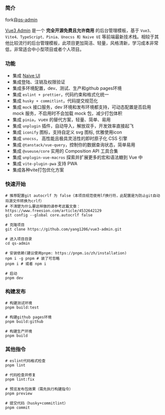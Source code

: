 
### 简介

fork自[qs-admin](https://github.com/zclzone/qs-admin)

[Vue3 Admin](https://github.com/yang1206/vue3-admin) 是一个 **完全开源免费且允许商用** 的后台管理模板，基于 `Vue3、Vite4、TypeScript、Pinia、Unocss 和 Naive UI` 等前端最新技术栈。相较于其他比较流行的后台管理模板，此项目更加简洁、轻量，风格清新，学习成本非常低，非常适合中小型项目或者个人项目。

### 功能

- 集成 [Naive UI](https://www.naiveui.com)
- 集成登陆、注销及权限验证
- 集成多环境配置，dev、测试、生产和github pages环境
- 集成 `eslint + prettier`，代码约束和格式化统一
- 集成 `husky + commitlint`，代码提交规范化
- 集成 `mock` 接口服务，dev 环境和发布环境都支持，可动态配置是否启用 mock 服务，不启用时不会加载 mock 包，减少打包体积
- 集成 `pinia`，vuex 的替代方案，轻量、简单、易用
- 集成 `unplugin` 插件，自动导入，解放双手，开发效率直接起飞
- 集成 `iconify` 图标，支持自定义 svg 图标, 优雅使用icon
- 集成 `unocss`， 高性能且极具灵活性的即时原子化 CSS 引擎
- 集成 `@tanstack/vue-query`，控制你的数据查询状态，简单易用
- 集成 `@vueuse/core` 实用的 Composition API 工具合集
- 集成 `unplugin-vue-macros` 探索并扩展更多的宏和语法糖到 Vue 中
- 集成 `vite-plugin-pwa` 支持 PWA
- 集成各种vite打包优化方案


### 快速开始

```shell
# 推荐配置git autocrlf 为 false（本项目规范使用lf换行符，此配置是为防止git自动将源文件转换为crlf）
# 不清楚为什么要这样做的请参考这篇文章：https://www.freesion.com/article/4532642129
git config --global core.autocrlf false

# 克隆项目
git clone https://github.com/yang1206/vue3-admin.git

# 进入项目目录
cd qs-admin

# 安装依赖(建议使用pnpm: https://pnpm.io/zh/installation)
npm i -g pnpm # 装了可忽略
pnpm i # 或者 npm i

# 启动
pnpm dev
```

### 构建发布

```shell
# 构建测试环境
pnpm build:test

# 构建github pages环境
pnpm build:github

# 构建生产环境
pnpm build
```

### 其他指令

```shell
# eslint代码格式检查
pnpm lint

# 代码检查并修复
pnpm lint:fix

# 预览发布包效果（需先执行构建指令）
pnpm preview

# 提交代码（husky+commitlint）
pnpm commit
```
